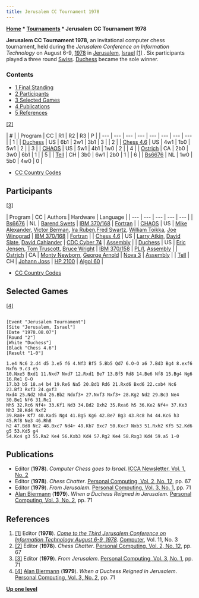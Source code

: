 ```yaml
---
title: Jerusalem CC Tournament 1978
---
```

**[Home](Home "Home") \* [Tournaments](Tournaments_and_Matches "Tournaments and Matches") \* Jerusalem CC Tournament 1978**


**Jerusalem CC Tournament 1978**,
an invitational computer chess tournament, held during the *Jerusalem Conference on Information Technology* on August 6-9, [1978](Timeline#1978 "Timeline") in [Jerusalem](https://en.wikipedia.org/wiki/Jerusalem), [Israel](https://en.wikipedia.org/wiki/Israel) <a id="cite-note-1" href="#cite-ref-1">[1]</a> . Six participants played a three round [Swiss](https://en.wikipedia.org/wiki/Swiss-system_tournament). [Duchess](Duchess "Duchess") became the sole winner.



### Contents


* [1 Final Standing](#final-standing)
* [2 Participants](#participants)
* [3 Selected Games](#selected-games)
* [4 Publications](#publications)
* [5 References](#references)






<a id="cite-note-2" href="#cite-ref-2">[2]</a>





|  #
 |  |  Program
 |  CC
 |  R1
 |  R2
 |  R3
 |  P
 |
| --- | --- | --- | --- | --- | --- | --- | --- |
|  1
 |  | [Duchess](Duchess "Duchess") |  US
 |  6b1
 |  2w1
 |  3b1
 |  3
 |
|  2
 |  | [Chess 4.6](Chess_(Program) "Chess (Program)") |  US
 |  4w1
 |  1b0
 |  5w1
 |  2
 |
|  3
 |  | [CHAOS](CHAOS "CHAOS") |  US
 |  5w1
 |  4b1
 |  1w0
 |  2
 |
|  4
 |  | [Ostrich](Ostrich "Ostrich") |  CA
 |  2b0
 |  3w0
 |  6b1
 |  1
 |
|  5
 |  | [Tell](Tell "Tell") |  CH
 |  3b0
 |  6w1
 |  2b0
 |  1
 |
|  6
 |  | [Bs6676](Bs6676 "Bs6676") |  NL
 |  1w0
 |  5b0
 |  4w0
 |  0
 |


* [CC Country Codes](https://en.wikipedia.org/wiki/ISO_3166-1)


## Participants


<a id="cite-note-3" href="#cite-ref-3">[3]</a>





|  Program
 |  CC
 |  Authors
 |  Hardware
 |  Language
 |
| --- | --- | --- | --- | --- |
| [Bs6676](Bs6676 "Bs6676") |  NL
 | [Barend Swets](Barend_Swets "Barend Swets") | [IBM 370/168](IBM_370 "IBM 370") | [Fortran](Fortran "Fortran") |
| [CHAOS](CHAOS "CHAOS") |  US
 | [Mike Alexander](Mike_Alexander "Mike Alexander"), [Victor Berman](Victor_Berman "Victor Berman"), [Ira Ruben](Ira_Ruben "Ira Ruben"),[Fred Swartz](Fred_Swartz "Fred Swartz"), [William Toikka](William_Toikka "William Toikka"), [Joe Winograd](Joe_Winograd "Joe Winograd") | [IBM 370/168](IBM_370 "IBM 370") | [Fortran](Fortran "Fortran") |
| [Chess 4.6](Chess_(Program) "Chess (Program)") |  US
 | [Larry Atkin](Larry_Atkin "Larry Atkin"), [David Slate](David_Slate "David Slate"), [David Cahlander](David_Cahlander "David Cahlander") | [CDC Cyber 74](CDC_Cyber "CDC Cyber") | [Assembly](Assembly "Assembly") |
| [Duchess](Duchess "Duchess") |  US
 | [Eric Jensen](Eric_Jensen "Eric Jensen"), [Tom Truscott](Tom_Truscott "Tom Truscott"), [Bruce Wright](Bruce_Wright "Bruce Wright") | [IBM 370/158](IBM_370 "IBM 370") | [PL/I](index.php?title=PL_1&action=edit&redlink=1 "PL 1 (page does not exist)"), [Assembly](Assembly "Assembly") |
| [Ostrich](Ostrich "Ostrich") |  CA
 | [Monty Newborn](Monroe_Newborn "Monroe Newborn"), [George Arnold](George_Arnold "George Arnold") | [Nova 3](Nova "Nova") | [Assembly](Assembly "Assembly") |
| [Tell](Tell "Tell") |  CH
 | [Johann Joss](Johann_Joss "Johann Joss") | [HP 2100](HP_2100 "HP 2100") | [Algol 60](Algol "Algol") |


* [CC Country Codes](https://en.wikipedia.org/wiki/ISO_3166-1)


## Selected Games


<a id="cite-note-4" href="#cite-ref-4">[4]</a>




```

[Event "Jerusalem Tournament"]
[Site "Jerusalem, Israel"]
[Date "1978.08.07"]
[Round "2"]
[White "Duchess"]
[Black "Chess 4.6"]
[Result "1-0"]

1.e4 Nc6 2.d4 d5 3.e5 f6 4.Nf3 Bf5 5.Bb5 Qd7 6.O-O a6 7.Bd3 Bg4 8.exf6 Nxf6 9.c3 e5
10.Nxe5 Bxd1 11.Nxd7 Nxd7 12.Rxd1 Be7 13.Bf5 Rd8 14.Be6 Nf8 15.Bg4 Ng6 16.Re1 O-O
17.b3 b5 18.a4 b4 19.Re6 Na5 20.Bd1 Rd6 21.Rxd6 Bxd6 22.cxb4 Nc6 23.Bf3 Rxf3 24.gxf3
Nxd4 25.Nd2 Nh4 26.Bb2 Ndxf3+ 27.Nxf3 Nxf3+ 28.Kg2 Nd2 29.Bc3 Ne4 30.Be1 Nf6 31.Rc1
Nh5 32.Rc6 Nf4+ 33.Kf1 Nd3 34.Bd2 Bxh2 35.Rxa6 h5 36.Ke2 Nf4+ 37.Ke3 Nh3 38.Kd4 Nxf2
39.Ra8+ Kf7 40.Kxd5 Ng4 41.Bg5 Kg6 42.Be7 Bg3 43.Rc8 h4 44.Kc6 h3 45.Rf8 Ne3 46.Rh8
h2 47.Bd8 Nc2 48.Bxc7 Nd4+ 49.Kb7 Bxc7 50.Kxc7 Nxb3 51.Rxh2 Kf5 52.Kd6 g5 53.Kd5 g4
54.Kc4 g3 55.Ra2 Ke4 56.Kxb3 Kd4 57.Rg2 Ke4 58.Rxg3 Kd4 59.a5 1-0

```

## Publications


* Editor (**1978**). *Computer Chess goes to Israel*. [ICCA Newsletter, Vol. 1, No. 2](ICGA_Journal#1_2 "ICGA Journal")
* Editor (**1978**). *Chess Chatter*. [Personal Computing, Vol. 2, No. 12](Personal_Computing#2_12 "Personal Computing"), pp. 67
* Editor (**1979**). *From Jerusalem*. [Personal Computing, Vol. 3, No. 1](Personal_Computing#3_1 "Personal Computing"), pp. 71
* [Alan Biermann](Alan_Biermann "Alan Biermann") (**1979**). *When a Duchess Reigned in Jerusalem*. [Personal Computing, Vol. 3, No. 2](Personal_Computing#3_2 "Personal Computing"), pp. 71


## References


1. <a id="cite-ref-1" href="#cite-note-1">[1]</a> Editor (**1978**). *[Come to the Third Jerusalem Conference on Information Technology August 6-9, 1978](https://dl.acm.org/citation.cfm?id=1301213)*. [Computer](IEEE#Computer "IEEE"), Vol. 11, No. 3
2. <a id="cite-ref-2" href="#cite-note-2">[2]</a> Editor (**1978**). *Chess Chatter*. [Personal Computing, Vol. 2, No. 12](Personal_Computing#2_12 "Personal Computing"), pp. 67
3. <a id="cite-ref-3" href="#cite-note-3">[3]</a> Editor (**1979**). *From Jerusalem*. [Personal Computing, Vol. 3, No. 1](Personal_Computing#3_1 "Personal Computing"), pp. 71
4. <a id="cite-ref-4" href="#cite-note-4">[4]</a> [Alan Biermann](Alan_Biermann "Alan Biermann") (**1979**). *When a Duchess Reigned in Jerusalem*. [Personal Computing, Vol. 3, No. 2](Personal_Computing#3_1 "Personal Computing"), pp. 71

**[Up one level](Tournaments_and_Matches "Tournaments and Matches")**







 

